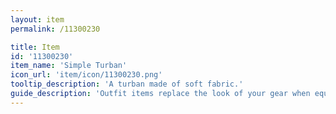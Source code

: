```yaml
---
layout: item
permalink: /11300230

title: Item
id: '11300230'
item_name: 'Simple Turban'
icon_url: 'item/icon/11300230.png'
tooltip_description: 'A turban made of soft fabric.'
guide_description: 'Outfit items replace the look of your gear when equipped.'
---
```

